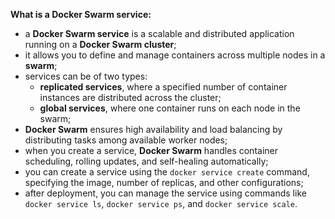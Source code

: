 **What is a Docker Swarm service:**

- a **Docker Swarm service** is a scalable and distributed application running on a **Docker Swarm cluster**;
- it allows you to define and manage containers across multiple nodes in a **swarm**;
- services can be of two types:
    - **replicated services**, where a specified number of container instances are distributed across the cluster;
    - **global services**, where one container runs on each node in the swarm;
- **Docker Swarm** ensures high availability and load balancing by distributing tasks among available worker nodes;
- when you create a service, **Docker Swarm** handles container scheduling, rolling updates, and self-healing automatically;
- you can create a service using the `docker service create` command, specifying the image, number of replicas, and other configurations;
- after deployment, you can manage the service using commands like `docker service ls`, `docker service ps`, and `docker service scale`.
